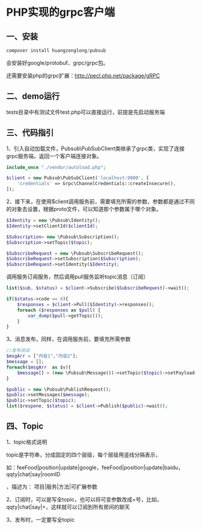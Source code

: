 # PHP实现的grpc客户端

## 一、安装

```powershell
composer install huangzonglong/pubsub
```

会安装好google/protobuf、grpc/grpc包。

还需要安装php的grpc扩展：<http://pecl.php.net/package/gRPC> 

## 二、demo运行

tests目录中有测试文件test.php可以直接运行，前提是先启动服务端

## 三、代码指引

1、引入自动加载文件，Pubsub\PubSubClient类继承了grpc类，实现了连接grpc服务端，返回一个客户端连接对象。

```php
include_once "./vendor/autoload.php";

$client = new Pubsub\PubSubClient('localhost:9900', [
    'credentials' => Grpc\ChannelCredentials::createInsecure(),
]);

```

2、接下来，在使用$client调用服务前，需要填充所需的参数，参数都是通过不同的对象去设置，根据proto文件，可以知道那个参数属于哪个对象。

```php
$Identity = new \Pubsub\Identity();
$Identity->setClientId($clientId);

$Subscription= new \Pubsub\Subscription();
$Subscription->setTopic($topic);

$SubscribeRequest = new \Pubsub\SubscribeRequest();
$SubscribeRequest->setSubscription($Subscription);
$SubscribeRequest->setIdentity($Identity);
```

调用服务订阅服务，然后调用pull服务监听topic消息（订阅）

```php
list($sub, $status) = $client->Subscribe($SubscribeRequest)->wait();

if($status->code == 0){
    $responses = $client->Pull($Identity)->responses();
    foreach ($responses as $pull) {
        var_dump($pull->getTopic());
    }
}

```

3、消息发布，同样，在调用服务前，要填充所需参数

```php
//发布测试
$msgArr = ["内容1","内容2"];
$message = [];
foreach($msgArr  as $v){
    $message[] = (new \Pubsub\Message())->setTopic($topic)->setPayload($v);
}

$public = new \Pubsub\PublishRequest();
$public->setMessages($message);
$public->setTopic($topic);
list($respone, $status) = $client->Publish($public)->wait();
```

## 四、Topic

1、topic格式说明

topic是字符串，分成固定的四个层级，每个层级用竖线分隔表示，

如：feeFood|position|update|google，feeFood|position|update|baidu，qqty|chat|say|roomID

，描述为： 项目|服务|方法|可扩展参数

2、订阅时，可以是写全topic，也可以将可变参数改成+号，比如，qqty|chat|say|+，这样就可以订阅到所有房间的聊天

3、发布时，一定要写全topic
